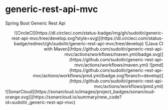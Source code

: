 # generic-rest-api-mvc
Spring Boot Generic Rest Api
<div align="right">
![CircleCI](https://dl.circleci.com/status-badge/img/gh/sudoitir/generic-rest-api-mvc/tree/develop.svg?style=svg)](https://dl.circleci.com/status-badge/redirect/gh/sudoitir/generic-rest-api-mvc/tree/develop)
![Java CI with Maven](https://github.com/sudoitir/generic-rest-api-mvc/actions/workflows/maven.yml/badge.svg)](https://github.com/sudoitir/generic-rest-api-mvc/actions/workflows/maven.yml)
![pmd](https://github.com/sudoitir/generic-rest-api-mvc/actions/workflows/pmd.yml/badge.svg?branch=develop)](https://github.com/sudoitir/generic-rest-api-mvc/actions/workflows/pmd.yml)
</div>
<div align="left">
![SonarCloud](https://sonarcloud.io/images/project_badges/sonarcloud-orange.svg)](https://sonarcloud.io/summary/new_code?id=sudoitir_generic-rest-api-mvc)
</div>

